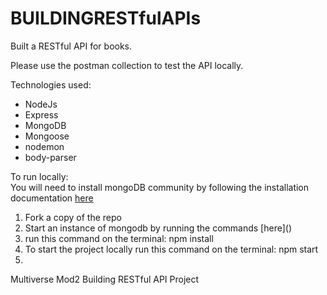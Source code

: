 # BUILDINGRESTfulAPIs
Built a RESTful API for books. 

Please use the postman collection to test the API locally. 

Technologies used: 
<ul>
<li>NodeJs</li>
<li>Express</li>
<li>MongoDB</li>
<li>Mongoose</li>
<li>nodemon</li>
<li>body-parser</li>
</ul>

To run locally:
<br>
You will need to install mongoDB community by following the installation documentation [here](https://www.mongodb.com/try/download/community)

<ol>
<li>Fork a copy of the repo</li>
<li> Start an instance of mongodb by running the commands [here]()</li>
<li>run this command on the terminal: npm install </li>
<li>To start the project locally run this command on the terminal: npm start</li>
<li></li>
</ol>
Multiverse Mod2 Building RESTful API Project


